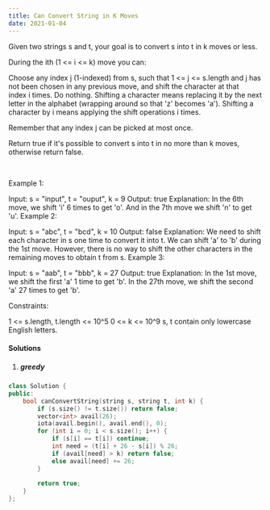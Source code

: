```yaml
---
title: Can Convert String in K Moves
date: 2021-01-04
---
```

Given two strings s and t, your goal is to convert s into t in k moves or less.

During the ith (1 <= i <= k) move you can:

Choose any index j (1-indexed) from s, such that 1 <= j <= s.length and j has not been chosen in any previous move, and shift the character at that index i times.
Do nothing.
Shifting a character means replacing it by the next letter in the alphabet (wrapping around so that 'z' becomes 'a'). Shifting a character by i means applying the shift operations i times.

Remember that any index j can be picked at most once.

Return true if it's possible to convert s into t in no more than k moves, otherwise return false.

 

Example 1:

Input: s = "input", t = "ouput", k = 9
Output: true
Explanation: In the 6th move, we shift 'i' 6 times to get 'o'. And in the 7th move we shift 'n' to get 'u'.
Example 2:

Input: s = "abc", t = "bcd", k = 10
Output: false
Explanation: We need to shift each character in s one time to convert it into t. We can shift 'a' to 'b' during the 1st move. However, there is no way to shift the other characters in the remaining moves to obtain t from s.
Example 3:

Input: s = "aab", t = "bbb", k = 27
Output: true
Explanation: In the 1st move, we shift the first 'a' 1 time to get 'b'. In the 27th move, we shift the second 'a' 27 times to get 'b'.
 

Constraints:

1 <= s.length, t.length <= 10^5
0 <= k <= 10^9
s, t contain only lowercase English letters.

#### Solutions

1. ##### greedy


```cpp
class Solution {
public:
    bool canConvertString(string s, string t, int k) {
        if (s.size() != t.size()) return false;
        vector<int> avail(26);
        iota(avail.begin(), avail.end(), 0);
        for (int i = 0; i < s.size(); i++) {
            if (s[i] == t[i]) continue;
            int need = (t[i] + 26 - s[i]) % 26;
            if (avail[need] > k) return false;
            else avail[need] += 26;
        }
        
        return true;
    }
};
```